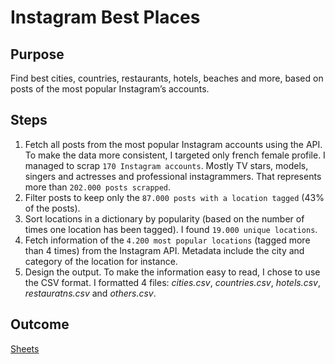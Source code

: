 # Instagram Best Places

## Purpose
Find best cities, countries, restaurants, hotels, beaches and more, based on posts of the most popular Instagram’s accounts. 

## Steps
1. Fetch all posts from the most popular Instagram accounts using the API. To make the data more consistent, I targeted only french female profile. I managed to scrap `170 Instagram accounts`. Mostly TV stars, models, singers and actresses and professional instagrammers. That represents more than `202.000 posts scrapped`.
2. Filter posts to keep only the `87.000 posts with a location tagged` (43% of the posts).
3. Sort locations in a dictionary by popularity (based on the number of times one location has been tagged). I found `19.000 unique locations`.
4. Fetch information of the `4.200 most popular locations` (tagged more than 4 times) from the Instagram API. Metadata include the city and category of the location for instance.
5. Design the output. To make the information easy to read, I chose to use the CSV format. I formatted 4 files: _cities.csv_, _countries.csv_, _hotels.csv_, _restauratns.csv_ and _others.csv_.

## Outcome
[Sheets](https://docs.google.com/spreadsheets/d/1v5NAD6TRsS3Br76XNsmnkFyHj9XzDeaSU3JVa57xJFc/edit?usp=sharing)



